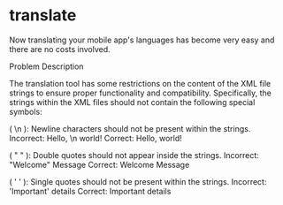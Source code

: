 # translate
Now translating your mobile app's languages has become very easy and there are no costs involved.

Problem Description

The translation tool has some restrictions on the content of the XML file strings to ensure proper functionality and compatibility. Specifically, the strings within the XML files should not contain the following special symbols:
	
( \n ): Newline characters should not be present within the strings.
 Incorrect: <string name="string1"> Hello, \n world! </string>
 Correct: 	<string name="string1"> Hello, world! </string> 

( " " ): Double quotes should not appear inside the strings.
 Incorrect: <string name="string2">"Welcome" Message</string>
 Correct: 	<string name="string2">Welcome Message</string> 
 
( ' ' ): Single quotes should not be present within the strings.
 Incorrect: <string name="string3">'Important' details</string>
 Correct: 	<string name="string3">Important details</string> 	
